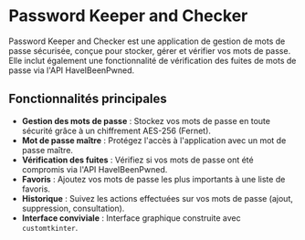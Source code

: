 # Password Keeper and Checker

Password Keeper and Checker est une application de gestion de mots de passe sécurisée, conçue pour stocker, gérer et vérifier vos mots de passe. Elle inclut également une fonctionnalité de vérification des fuites de mots de passe via l'API HaveIBeenPwned.

## Fonctionnalités principales

- **Gestion des mots de passe** : Stockez vos mots de passe en toute sécurité grâce à un chiffrement AES-256 (Fernet).
- **Mot de passe maître** : Protégez l'accès à l'application avec un mot de passe maître.
- **Vérification des fuites** : Vérifiez si vos mots de passe ont été compromis via l'API HaveIBeenPwned.
- **Favoris** : Ajoutez vos mots de passe les plus importants à une liste de favoris.
- **Historique** : Suivez les actions effectuées sur vos mots de passe (ajout, suppression, consultation).
- **Interface conviviale** : Interface graphique construite avec `customtkinter`.